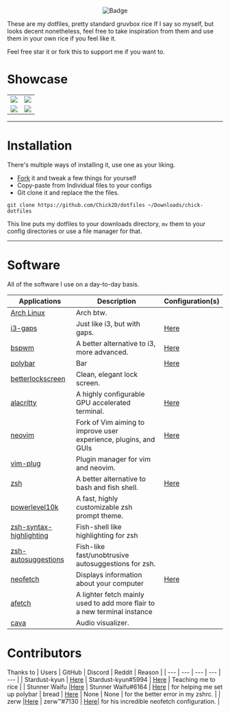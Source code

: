 <p align="center"><img src="https://media.discordapp.net/attachments/808758398786076722/867602165413052426/chick2ds-dotfiles.jpg" alt="Badge"></p>

These are my dotfiles, pretty standard gruvbox rice If I say so myself, but looks decent nonetheless, feel free to take inspiration from them and use them in your own rice if you feel like it.

Feel free star it or fork this to support me if you want to.

# Showcase

| | |
| --- | --- |
| ![](https://media.discordapp.net/attachments/808758398786076722/867096158705680394/unknown.png) | ![](https://media.discordapp.net/attachments/808758398786076722/867096257457815553/unknown.png) |
| ![](https://media.discordapp.net/attachments/808758398786076722/867096133988778021/unknown.png) | ![](https://media.discordapp.net/attachments/808758398786076722/867549893181440050/unknown.png) | |
---

# Installation
There's multiple ways of installing it, use one as your liking.

- [Fork](https://github.com/Chick2D/dotfiles/fork) it and tweak a few things for yourself
- Copy-paste from Individual files to your configs
- Git clone it and replace the the files.
```
git clone https://github.com/Chick2D/dotfiles ~/Downloads/chick-dotfiles
```
This line puts my dotfiles to your downloads directory, `mv` them to your config directories or use a file manager for that.

---

# Software
All of the software I use on a day-to-day basis.

| Applications | Description | Configuration(s) |
| --- | --- | --- |
| [Arch Linux](https://archlinux.org/) | Arch btw. |  |
| [i3-gaps](https://github.com/Airblader/i3) | Just like i3, but with gaps. | [Here](https://github.com/Chick2D/dotfiles/tree/main/.config/i3)|
| [bspwm](https://github.com/baskerville/bspwm) | A better alternative to i3, more advanced. | [Here](https://github.com/Chick2D/dotfiles/blob/main/.config/bspwm/bspwmrc)
| [polybar](https://github.com/polybar/polybar) | Bar | [Here](https://github.com/Chick2D/dotfiles/tree/main/.config/polybar)
| [betterlockscreen](https://github.com/pavanjadhaw/betterlockscreen) | Clean, elegant lock screen. | |
| [alacritty](https://github.com/alacritty/alacritty) | A highly configurable GPU accelerated terminal. | [Here](https://github.com/Chick2D/dotfiles/blob/main/config.conf) |
| [neovim](https://github.com/neovim/neovim) | Fork of Vim aiming to improve user experience, plugins, and GUIs | [Here](https://github.com/Chick2D/dotfiles/blob/main/.zshrc)
| [vim-plug](https://github.com/junegunn/vim-plug) | Plugin manager for vim and neovim. | |
| [zsh](https://github.com/zsh-users/zsh) | A better alternative to bash and fish shell. | [Here](https://github.com/Chick2D/dotfiles/blob/main/.zshrc) | 
| [powerlevel10k](https://github.com/romkatv/powerlevel10k) | A fast, highly customizable zsh prompt theme. |
| [zsh-syntax-highlighting](https://github.com/zsh-users/zsh-syntax-highlighting)| Fish-shell like highlighting for zsh | |
| [zsh-autosuggestions](https://github.com/zsh-users/zsh-autosuggestions) | Fish-like fast/unobtrusive autosuggestions for zsh. | 
| [neofetch](https://github.com/dylanaraps/neofetch) | Displays information about your computer | [Here](https://github.com/chick2d/neofetch-themes) |
| [afetch](https://github.com/13-CF/afetch) | A lighter fetch mainly used to add more flair to a new terminal instance | |
| [cava](https://github.com/karlstav/cava) | Audio visualizer. 

# Contributors
Thanks to
| Users | GitHub | Discord | Reddit | Reason |
| --- | --- | --- | --- | --- |
| Stardust-kyun | [Here](https://github.com/Stardust-kyun)  | Stardust-kyun#5994 | [Here](https://www.reddit.com/user/Stardust-kyun/) | Teaching me to rice | 
| Stunner Waifu |[Here](https://gitlab.com/StunnerWaifu/) | Stunner Waifu#6164 | [Here](https://www.reddit.com/user/Frocchio) | for helping me set up polybar 
| bread | [Here](https://github.com/breadtard) | None | None | for the better error in my zshrc. |
| zerw |[Here](https://gitlab.com/zerw/) | zerw™#7130 | [Here](https://www.reddit.com/user/tr0lcho_420/)|  for his incredible neofetch configuration. | 
